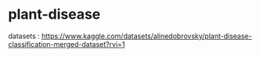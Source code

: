# plant-disease

datasets : https://www.kaggle.com/datasets/alinedobrovsky/plant-disease-classification-merged-dataset?rvi=1